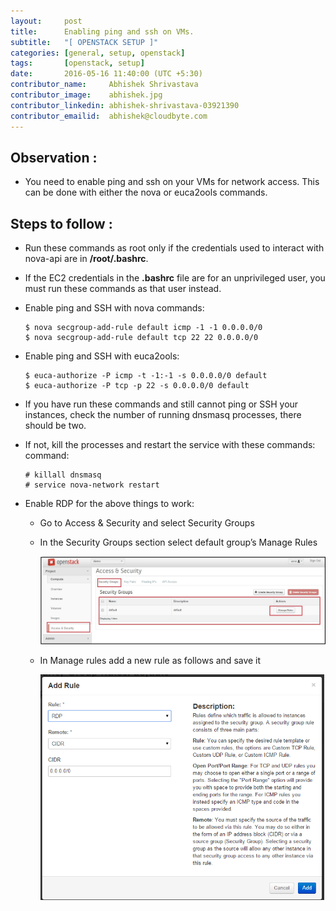 ```yaml
---
layout:     post
title:      Enabling ping and ssh on VMs.
subtitle:   "[ OPENSTACK SETUP ]"
categories: [general, setup, openstack]
tags:       [openstack, setup]
date:       2016-05-16 11:40:00 (UTC +5:30)
contributor_name:     Abhishek Shrivastava
contributor_image:    abhishek.jpg
contributor_linkedin: abhishek-shrivastava-03921390
contributor_emailid:  abhishek@cloudbyte.com
---
```


## Observation :

- You need to enable ping and ssh on your VMs for network access. This can be done with either the nova or euca2ools commands.

## Steps to follow :

- Run these commands as root only if the credentials used to interact with nova-api are in **/root/.bashrc**. 
- If the EC2 credentials in the **.bashrc** file are for an unprivileged user, you must run these commands as that user instead.
- Enable ping and SSH with nova commands:
  
  ```
  $ nova secgroup-add-rule default icmp -1 -1 0.0.0.0/0
  $ nova secgroup-add-rule default tcp 22 22 0.0.0.0/0           
  ```

- Enable ping and SSH with euca2ools:
  
  ```
  $ euca-authorize -P icmp -t -1:-1 -s 0.0.0.0/0 default
  $ euca-authorize -P tcp -p 22 -s 0.0.0.0/0 default         
  ```

- If you have run these commands and still cannot ping or SSH your instances, check the number of running dnsmasq processes, there should be two. 
- If not, kill the processes and restart the service with these commands: command:
  
  ```
  # killall dnsmasq
  # service nova-network restart
  ```

- Enable RDP for the above things to work:
  
  - Go to Access & Security and select  Security Groups
  - In the Security Groups section select default group’s Manage Rules

	  ![alt text](https://raw.githubusercontent.com/CloudByteStorages/blog/gh-pages/post_images/ping_and_ssh1.jpg)

  - In Manage rules add a new rule as follows and save it

	  ![alt text](https://raw.githubusercontent.com/CloudByteStorages/blog/gh-pages/post_images/ping_and_ssh2.jpg)
